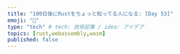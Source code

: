 ```yaml
---
title: "100日後にRustをちょっと知ってる人になる: [Day 53]"
emoji: "🦀"
type: "tech" # tech: 技術記事 / idea: アイデア
topics: [rust,webassembly,wasm]
published: false
---
```

